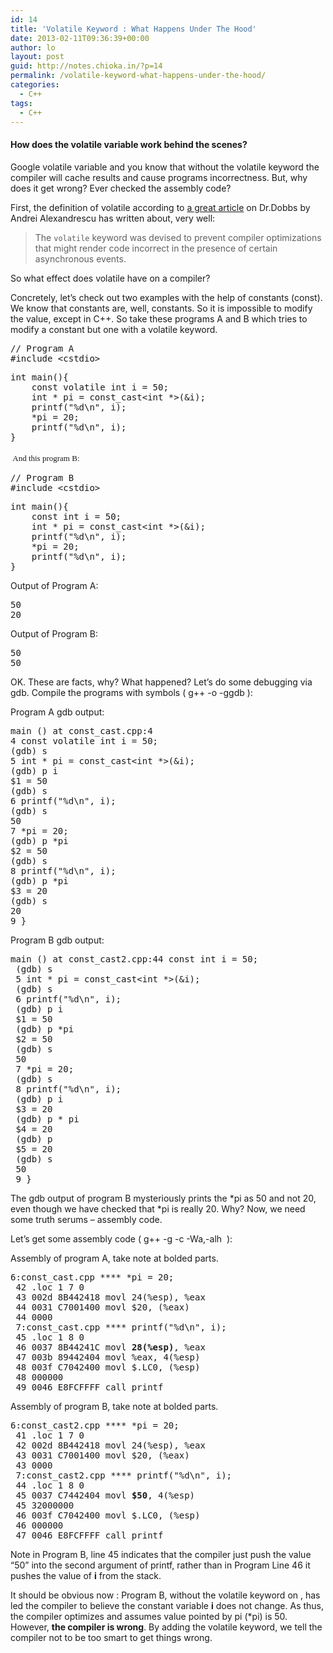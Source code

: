 ```yaml
---
id: 14
title: 'Volatile Keyword : What Happens Under The Hood'
date: 2013-02-11T09:36:39+00:00
author: lo
layout: post
guid: http://notes.chioka.in/?p=14
permalink: /volatile-keyword-what-happens-under-the-hood/
categories:
  - C++
tags:
  - C++
---
```

#### How does the volatile variable work behind the scenes?

Google volatile variable and you know that without the volatile keyword the compiler will cache results and cause programs incorrectness. But, why does it get wrong? Ever checked the assembly code?

First, the definition of volatile according to [a great article](http://www.drdobbs.com/cpp/volatile-the-multithreaded-programmers-b/184403766) on Dr.Dobbs by Andrei Alexandrescu has written about, very well:

> The `volatile` keyword was devised to prevent compiler optimizations that might render code incorrect in the presence of certain asynchronous events.

So what effect does volatile have on a compiler?

Concretely, let&#8217;s check out two examples with the help of constants (const). We know that constants are, well, constants. So it is impossible to modify the value, except in C++. So take these programs A and B which tries to modify a constant but one with a volatile keyword.

<pre>// Program A
#include &lt;cstdio&gt;</pre>

<pre>int main(){
    const volatile int i = 50;
    int * pi = const_cast&lt;int *&gt;(&i);
    printf("%d\n", i);
    *pi = 20;
    printf("%d\n", i);
}

<span style="font-family: Georgia, 'Times New Roman', 'Bitstream Charter', Times, serif; font-size: 13px; line-height: 19px;"> And this program B:</span></pre>

<pre>// Program B
#include &lt;cstdio&gt;</pre>

<pre>int main(){
    const int i = 50;
    int * pi = const_cast&lt;int *&gt;(&i);
    printf("%d\n", i);
    *pi = 20;
    printf("%d\n", i);
}</pre>

Output of Program A:

<pre>50
20</pre>

Output of Program B:

<pre>50
50</pre>

OK. These are facts, why? What happened? Let&#8217;s do some debugging via gdb. Compile the programs with symbols ( g++ -o <output> <source> -ggdb ):

Program A gdb output:

<pre>main () at const_cast.cpp:4
4 const volatile int i = 50;
(gdb) s
5 int * pi = const_cast&lt;int *&gt;(&i);
(gdb) p i
$1 = 50
(gdb) s
6 printf("%d\n", i);
(gdb) s
50
7 *pi = 20;
(gdb) p *pi
$2 = 50
(gdb) s
8 printf("%d\n", i);
(gdb) p *pi
$3 = 20
(gdb) s
20
9 }</pre>

Program B gdb output:

<pre>main () at const_cast2.cpp:44 const int i = 50;
 (gdb) s
 5 int * pi = const_cast&lt;int *&gt;(&i);
 (gdb) s
 6 printf("%d\n", i);
 (gdb) p i
 $1 = 50
 (gdb) p *pi
 $2 = 50
 (gdb) s
 50
 7 *pi = 20;
 (gdb) s
 8 printf("%d\n", i);
 (gdb) p i
 $3 = 20
 (gdb) p * pi
 $4 = 20
 (gdb) p
 $5 = 20
 (gdb) s
 50
 9 }</pre>

The gdb output of program B mysteriously prints the \*pi as 50 and not 20, even though we have checked that \*pi is really 20. Why? Now, we need some truth serums &#8211; assembly code.

Let&#8217;s get some assembly code ( g++ -g -c -Wa,-alh <source> ):

Assembly of program A, take note at bolded parts.

<pre>6:const_cast.cpp **** *pi = 20;
 42 .loc 1 7 0
 43 002d 8B442418 movl 24(%esp), %eax
 44 0031 C7001400 movl $20, (%eax)
 44 0000
 7:const_cast.cpp **** printf("%d\n", i);
 45 .loc 1 8 0
 46 0037 8B44241C movl <strong>28(%esp)</strong>, %eax
 47 003b 89442404 movl %eax, 4(%esp)
 48 003f C7042400 movl $.LC0, (%esp)
 48 000000
 49 0046 E8FCFFFF call printf</pre>

Assembly of program B, take note at bolded parts.

<pre>6:const_cast2.cpp **** *pi = 20;
 41 .loc 1 7 0
 42 002d 8B442418 movl 24(%esp), %eax
 43 0031 C7001400 movl $20, (%eax)
 43 0000
 7:const_cast2.cpp **** printf("%d\n", i);
 44 .loc 1 8 0
 45 0037 C7442404 movl <strong>$50</strong>, 4(%esp)
 45 32000000
 46 003f C7042400 movl $.LC0, (%esp)
 46 000000
 47 0046 E8FCFFFF call printf</pre>

Note in Program B, line 45 indicates that the compiler just push the value &#8220;50&#8221; into the second argument of printf, rather than in Program Line 46 it pushes the value of **i** from the stack.

It should be obvious now : Program B, without the volatile keyword on , has led the compiler to believe the constant variable **i** does not change. As thus, the compiler optimizes and assumes value pointed by pi (*pi) is 50. However, **the compiler is wrong**. By adding the volatile keyword, we tell the compiler not to be too smart to get things wrong.